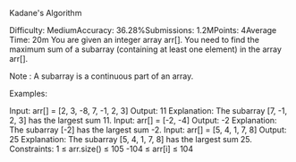 Kadane's Algorithm


Difficulty: MediumAccuracy: 36.28%Submissions: 1.2MPoints: 4Average Time: 20m
You are given an integer array arr[]. You need to find the maximum sum of a subarray (containing at least one element) in the array arr[].

Note : A subarray is a continuous part of an array.

Examples:

Input: arr[] = [2, 3, -8, 7, -1, 2, 3]
Output: 11
Explanation: The subarray [7, -1, 2, 3] has the largest sum 11.
Input: arr[] = [-2, -4]
Output: -2
Explanation: The subarray [-2] has the largest sum -2.
Input: arr[] = [5, 4, 1, 7, 8]
Output: 25
Explanation: The subarray [5, 4, 1, 7, 8] has the largest sum 25.
Constraints:
1 ≤ arr.size() ≤ 105
-104 ≤ arr[i] ≤ 104
